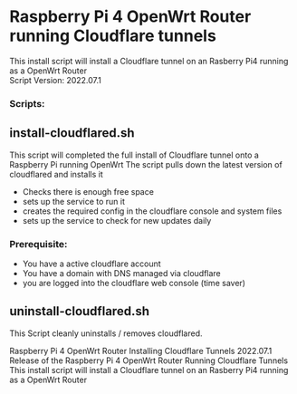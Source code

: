 # Raspberry Pi 4 OpenWrt Router running Cloudflare tunnels

This install script will install a Cloudflare tunnel on an Rasberry Pi4 running as a OpenWrt Router\
Script Version: 2022.07.1

### Scripts:



## install-cloudflared.sh
This script will completed the full install of Cloudflare tunnel onto a Raspberry Pi running OpenWrt
The script pulls down the latest version of cloudflared and installs it
- Checks there is enough free space
- sets up the service to run it 
- creates the required config in the cloudflare console and  system files
- sets up the service to check for new updates daily

### Prerequisite:
- You have a active cloudflare account
- You have a domain with DNS managed via cloudflare
- you are logged into the cloudflare web console (time saver)


## uninstall-cloudflared.sh
This Script cleanly uninstalls / removes cloudflared.


Raspberry Pi 4 OpenWrt Router Installing Cloudflare Tunnels
2022.07.1 Release of the Raspberry Pi 4 OpenWrt Router Running Cloudflare Tunnels
This install script will install a Cloudflare tunnel on an Rasberry Pi4 running as a OpenWrt Router

